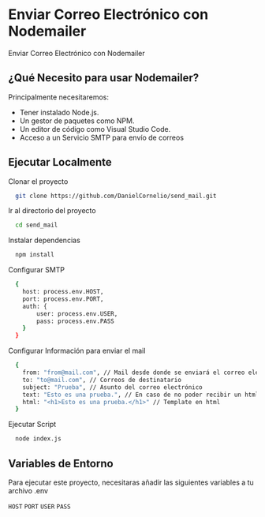 
# Enviar Correo Electrónico con Nodemailer

Enviar Correo Electrónico con Nodemailer


## ¿Qué Necesito para usar Nodemailer?

Principalmente necesitaremos:

- Tener instalado Node.js.
- Un gestor de paquetes como NPM.
- Un editor de código como Visual Studio Code.
- Acceso a un Servicio SMTP para envío de correos

## Ejecutar Localmente

Clonar el proyecto

```bash
  git clone https://github.com/DanielCornelio/send_mail.git
```

Ir al directorio del proyecto

```bash
  cd send_mail
```

Instalar dependencias

```bash
  npm install
```

Configurar SMTP

```bash
  {
    host: process.env.HOST,
    port: process.env.PORT,
    auth: {
        user: process.env.USER,
        pass: process.env.PASS
    }
  }
```

Configurar Información para enviar el mail

```bash
  {
    from: "from@mail.com", // Mail desde donde se enviará el correo electrónico
    to: "to@mail.com", // Correos de destinatario
    subject: "Prueba", // Asunto del correo electrónico
    text: "Esto es una prueba.", // En caso de no poder recibir un html, entonces esto será lo que llegue como mensaje
    html: "<h1>Esto es una prueba.</h1>" // Template en html
  }
```

Ejecutar Script

```bash
  node index.js
```

## Variables de Entorno

Para ejecutar este proyecto, necesitaras añadir las siguientes variables a tu archivo .env

`HOST`
`PORT`
`USER`
`PASS`

